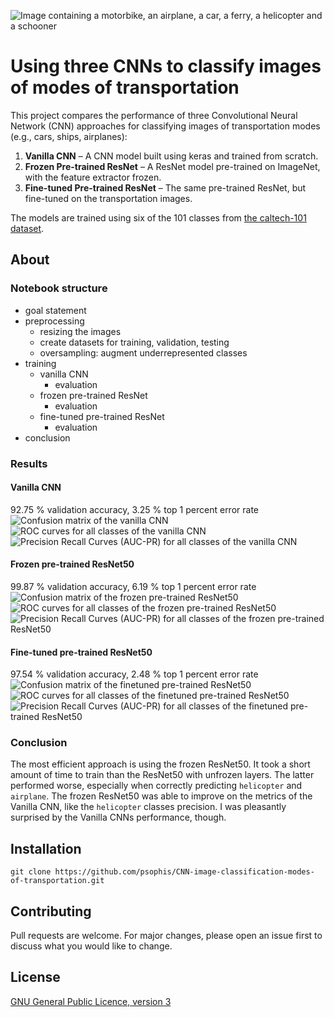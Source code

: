![Image containing a motorbike, an airplane, a car, a ferry, a helicopter and a schooner](assets/transportation.png)
# Using three CNNs to classify images of modes of transportation
This project compares the performance of three Convolutional Neural Network (CNN) approaches for classifying images of transportation modes (e.g., cars, ships, airplanes):

1. **Vanilla CNN** – A CNN model built using keras and trained from scratch.
2. **Frozen Pre-trained ResNet** – A ResNet model pre-trained on ImageNet, with the feature extractor frozen.
3. **Fine-tuned Pre-trained ResNet** – The same pre-trained ResNet, but fine-tuned on the transportation images.

The models are trained using six of the 101 classes from [the caltech-101 dataset](https://www.kaggle.com/datasets/imbikramsaha/caltech-101).

## About
### Notebook structure

- goal statement
- preprocessing
  - resizing the images 
  - create datasets for training, validation, testing
  - oversampling: augment underrepresented classes  
- training    
  - vanilla CNN
    - evaluation
  - frozen pre-trained ResNet
    - evaluation
  - fine-tuned pre-trained ResNet
    - evaluation
- conclusion

### Results

#### Vanilla CNN
92.75 % validation accuracy, 3.25 % top 1 percent error rate
![Confusion matrix of the vanilla CNN](assets/cm_vanilla-cnn.png)
![ROC curves for all classes of the vanilla CNN](assets/roc_vanilla-cnn.png)
![Precision Recall Curves (AUC-PR) for all classes of the vanilla CNN](assets/pr_vanilla-cnn.png)

#### Frozen pre-trained ResNet50
99.87 % validation accuracy, 6.19 % top 1 percent error rate
![Confusion matrix of the frozen pre-trained ResNet50](assets/cm_frozen-resnet.png)
![ROC curves for all classes of the frozen pre-trained ResNet50](assets/roc_frozen-resnet.png)
![Precision Recall Curves (AUC-PR) for all classes of the frozen pre-trained ResNet50](assets/pr_frozen-resnet.png)

#### Fine-tuned pre-trained ResNet50
97.54 % validation accuracy, 2.48 % top 1 percent error rate
![Confusion matrix of the finetuned pre-trained ResNet50](assets/cm_finetuned-resnet.png)
![ROC curves for all classes of the finetuned pre-trained ResNet50](assets/roc_finetuned-resnet.png)
![Precision Recall Curves (AUC-PR) for all classes of the finetuned pre-trained ResNet50](assets/pr_finetuned-resnet.png)

### Conclusion
The most efficient approach is using the frozen ResNet50. It took a short amount of time to train than the ResNet50 with unfrozen layers. The latter performed worse, especially when correctly predicting `helicopter` and `airplane`. The frozen ResNet50 was able to improve on the metrics of the Vanilla CNN, like the `helicopter` classes precision. I was pleasantly surprised by the Vanilla CNNs performance, though.

## Installation
```
git clone https://github.com/psophis/CNN-image-classification-modes-of-transportation.git
```

## Contributing

Pull requests are welcome. For major changes, please open an issue first
to discuss what you would like to change.

## License

[GNU General Public Licence, version 3]([https://www.gnu.org/licenses/gpl-3.0.en.html])
